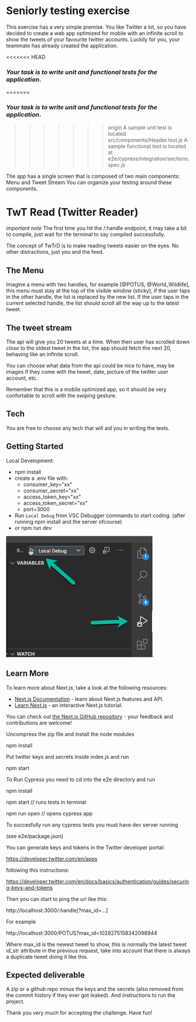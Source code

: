 # Seniorly testing exercise

This exercise has a very simple premise. You like Twitter a lot, so you have
decided to create a web app optimized for mobile with an infinite scroll to show
the tweets of your favourite twitter accounts. Luckily for you, your teammate has already created the application.

<<<<<<< HEAD
### _Your task is to write unit and functional tests for the application_.

=======
### *Your task is to write unit and functional tests for the application*.
>>>>>>> origin
A sample unit test is located src/components/Header.test.js
A sample functional test is located at e2e/cypress/integration/sections.spec.js

The app has a single screen that is composed of two main components: Menu and Tweet Stream
You can organize your testing around these components.

# TwT Read (Twitter Reader)

_important note_ The first time you hit the /:handle endpoint, it may take a bit to compile, just wait for the terminal to say compiled successfully.

The concept of TwTrD is to make reading tweets easier on the eyes. No other distractions, just you and the feed.

## The Menu

Imagine a menu with two handles, for example [@POTUS, @World_Wildlife], this
menu must stay at the top of the visible window (sticky), if the user taps in
the other handle, the list is replaced by the new list. If the user taps in the
current selected handle, the list should scroll all the way up to the latest
tweet.

## The tweet stream

The api will give you 20 tweets at a time. When then user has scrolled down
_close_ to the oldest tweet in the list, the app should fetch the next 20,
behaving like an infinite scroll.

You can choose what data from the api could be nice to have, may be images if
they come with the tweet, date, picture of the twitter user account, etc.

Remember that this is a mobile optimized app, so it should be very confortable
to scroll with the swiping gesture.

## Tech

You are free to choose any tech that will aid you in writing the tests.

## Getting Started

Local Development:

- npm install
- create a .env file with:
  - consumer_key="xx"
  - consumer_secret="xx"
  - access_token_key="xx"
  - access_token_secret="xx"
  - port=3000
- Run `Local Debug` from VSC Debugger commands to start coding. (after running npm install and the server ofcourse)
- or npm run dev

![`Local Debug`](./readme_assets/vsc_debug_start.png).

## Learn More

To learn more about Next.js, take a look at the following resources:

- [Next.js Documentation](https://nextjs.org/docs) - learn about Next.js features and API.
- [Learn Next.js](https://nextjs.org/learn) - an interactive Next.js tutorial.

You can check out [the Next.js GitHub repository](https://github.com/vercel/next.js/) - your feedback and contributions are welcome!

Uncompress the zip file and install the node modules

npm install

Put twitter keys and secrets inside index.js and run

npm start

To Run Cypress you need to cd into the e2e directory and run

npm install

npm start // runs tests in terminal

npm run open // opens cypress app

To succesfully run any cypress tests you must have dev server running

(see e2e/package.json)

You can generate keys and tokens in the Twitter developer portal:

https://developer.twitter.com/en/apps

following this instructions:

https://developer.twitter.com/en/docs/basics/authentication/guides/securing-keys-and-tokens

Then you can start to ping the url like this:

http://localhost:3000/:handle[?max_id=...]

For example

http://localhost:3000/POTUS?max_id=1028275158342098944

Where max_id is the newest tweet to show, this is normally the latest tweet
id_str attribute in the previous request, take into account that there is always
a duplicate tweet doing it like this.

## Expected deliverable

A zip or a github repo minus the keys and the secrets (also removed from the
commit history if they ever got leaked). And instructions to run the project.

Thank you very much for accepting the challenge. Have fun!
